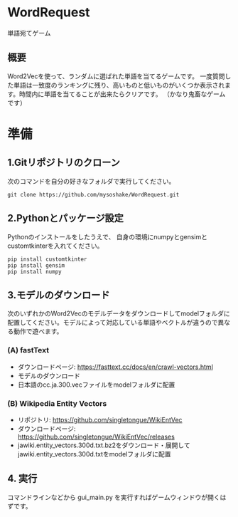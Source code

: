 # WordRequest
単語宛てゲーム

## 概要
Word2Vecを使って、ランダムに選ばれた単語を当てるゲームです。
一度質問した単語は一致度のランキングに残り、高いものと低いものがいくつか表示されます。時間内に単語を当てることが出来たらクリアです。
（かなり鬼畜なゲームです）



# 準備
## 1.Gitリポジトリのクローン
次のコマンドを自分の好きなフォルダで実行してください。
``` 
git clone https://github.com/mysoshake/WordRequest.git
```

## 2.Pythonとパッケージ設定
Pythonのインストールをしたうえで、
自身の環境にnumpyとgensimとcustomtkinterを入れてください。
``` [requirements]
pip install customtkinter
pip install gensim
pip install numpy
```

## 3.モデルのダウンロード
次のいずれかのWord2Vecのモデルデータをダウンロードしてmodelフォルダに配置してください。モデルによって対応している単語やベクトルが違うので異なる動作で遊べます。

### (A) fastText
- ダウンロードページ: https://fasttext.cc/docs/en/crawl-vectors.html
- モデルのダウンロード
- 日本語のcc.ja.300.vecファイルをmodelフォルダに配置

### (B) Wikipedia Entity Vectors
- リポジトリ: https://github.com/singletongue/WikiEntVec
- ダウンロードページ: https://github.com/singletongue/WikiEntVec/releases
- jawiki.entity_vectors.300d.txt.bz2をダウンロード・展開してjawiki.entity_vectors.300d.txtをmodelフォルダに配置

## 4. 実行
コマンドラインなどから gui_main.py を実行すればゲームウィンドウが開くはずです。
